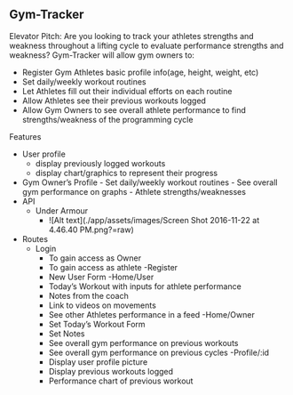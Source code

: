 ## Gym-Tracker


Elevator Pitch: Are you looking to track your athletes strengths and weakness throughout a lifting cycle to evaluate performance strengths and weakness? Gym-Tracker will allow gym owners to:
- Register Gym Athletes basic profile info(age, height, weight, etc)
- Set daily/weekly workout routines
- Let Athletes fill out their individual efforts on each routine
- Allow Athletes see their previous workouts logged
- Allow Gym Owners to see overall athlete performance to find strengths/weakness of the programming cycle

Features
- User profile
	- display previously logged workouts
	- display chart/graphics to represent their progress
- Gym Owner’s Profile
      	- Set daily/weekly workout routines
      	- See overall gym performance on graphs
        - Athlete strengths/weaknesses
- API
	- Under Armour 
        - ![Alt text](./app/assets/images/Screen Shot 2016-11-22 at 4.46.40 PM.png?=raw)
- Routes
	- Login
		- To gain access as Owner
		- To gain access as athlete
	-Register
		- New User Form
	-Home/User
		- Today’s Workout with inputs for athlete performance
		- Notes from the coach
		- Link to videos on movements
		- See other Athletes performance in a feed
	-Home/Owner
		- Set Today’s Workout Form
		- Set Notes
		- See overall gym performance on previous workouts
		- See overall gym performance on previous cycles
	-Profile/:id
		- Display user profile picture
		- Display previous workouts logged
		- Performance chart of previous workout
